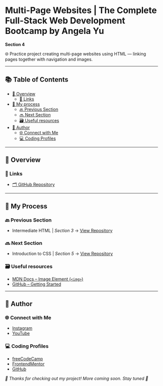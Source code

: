 # Multi-Page Websites | The Complete Full-Stack Web Development Bootcamp by Angela Yu

**Section 4**

🌐 Practice project creating multi-page websites using HTML — linking pages together with navigation and images.

---

## 📚 Table of Contents
- [🔎 Overview](#-overview)
  - [🔗 Links](#-links)
- [🧠 My process](#-my-process)
  - [🔙 Previous Section](#-previous-section)
  - [🔜 Next Section](#-next-section)
  - [🗃️ Useful resources](#️-useful-resources)
- [👤 Author](#-author)
  - [🌐 Connect with Me](#-connect-with-me)
  - [💻 Coding Profiles](#-coding-profiles)

---

## 🔎 Overview

### 🔗 Links

 - [🗂️ GitHub Repository](https://github.com/DalaScript/multi-page-websites)

---

## 🧠 My Process

### 🔙 Previous Section

 - Intermediate HTML | *Section 3* → [View Repository](https://github.com/DalaScript/intermediate-html)

### 🔜 Next Section

 - Introduction to CSS | *Section 5* → [View Repository](https://github.com/DalaScript/introduction-to-css)

### 🗃️ Useful resources

 - [MDN Docs – Image Element (`<img>`)](https://developer.mozilla.org/en-US/docs/Web/HTML/Reference/Elements/img#attr-height)
 - [GitHub – Getting Started](https://github.com/)

---

## 👤 Author

### 🌐 Connect with Me

 - [Instagram](https://www.instagram.com/DalaScript)
 - [YouTube](https://www.youtube.com/@DalaScript)

### 💻 Coding Profiles

 - [freeCodeCamp](https://www.freecodecamp.org/DalaScript)
 - [FrontendMentor](https://www.frontendmentor.io/profile/DalaScript)
 - [GitHub](https://github.com/DalaScript)

*🙌 Thanks for checking out my project! More coming soon. Stay tuned 🚀*